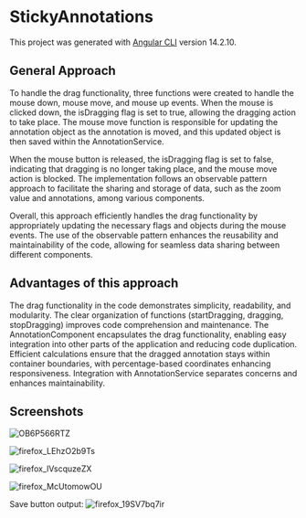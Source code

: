 # StickyAnnotations

This project was generated with [Angular CLI](https://github.com/angular/angular-cli) version 14.2.10.

## General Approach

To handle the drag functionality, three functions were created to handle the mouse down, mouse move, and mouse up events. When the mouse is clicked down, the isDragging flag is set to true, allowing the dragging action to take place. The mouse move function is responsible for updating the annotation object as the annotation is moved, and this updated object is then saved within the AnnotationService.

When the mouse button is released, the isDragging flag is set to false, indicating that dragging is no longer taking place, and the mouse move action is blocked. The implementation follows an observable pattern approach to facilitate the sharing and storage of data, such as the zoom value and annotations, among various components.

Overall, this approach efficiently handles the drag functionality by appropriately updating the necessary flags and objects during the mouse events. The use of the observable pattern enhances the reusability and maintainability of the code, allowing for seamless data sharing between different components.

## Advantages of this approach

The drag functionality in the code demonstrates simplicity, readability, and modularity. The clear organization of functions (startDragging, dragging, stopDragging) improves code comprehension and maintenance. The AnnotationComponent encapsulates the drag functionality, enabling easy integration into other parts of the application and reducing code duplication. Efficient calculations ensure that the dragged annotation stays within container boundaries, with percentage-based coordinates enhancing responsiveness. Integration with AnnotationService separates concerns and enhances maintainability.

## Screenshots

![OB6P566RTZ](https://github.com/MaksymKutasievichDev/sticky-annotations/assets/119333627/9333e0ae-8ee1-45c9-b8fb-67600bf0d0b3)

![firefox_LEhzO2b9Ts](https://github.com/MaksymKutasievichDev/sticky-annotations/assets/119333627/ce027145-41a5-44c3-b51e-6de73dd8d265)

![firefox_lVscquzeZX](https://github.com/MaksymKutasievichDev/sticky-annotations/assets/119333627/40c34495-8aa3-47b2-a81e-c19d3739fb0a)

![firefox_McUtomowOU](https://github.com/MaksymKutasievichDev/sticky-annotations/assets/119333627/a586d0af-747a-43d5-ac1f-0ca38e675d8b)

Save button output:
![firefox_19SV7bq7ir](https://github.com/MaksymKutasievichDev/sticky-annotations/assets/119333627/9d709b42-7c3b-4024-94dc-60bc4da439ab)
